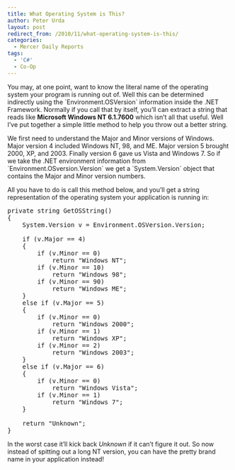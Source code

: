 ```yaml
---
title: What Operating System is This?
author: Peter Urda
layout: post
redirect_from: /2010/11/what-operating-system-is-this/
categories:
  - Mercer Daily Reports
tags:
  - 'C#'
  - Co-Op
---
```

You may, at one point, want to know the literal name of the operating system your program is running out of. Well this can be determined indirectly using the \`Environment.OSVersion\` information inside the .NET Framework. Normally if you call that by itself, you&#8217;ll can extract a string that reads like **Microsoft Windows NT 6.1.7600** which isn&#8217;t all that useful. Well I&#8217;ve put together a simple little method to help you throw out a better string.

We first need to understand the Major and Minor versions of Windows. Major version 4 included Windows NT, 98, and ME. Major version 5 brought 2000, XP, and 2003. Finally version 6 gave us Vista and Windows 7. So if we take the .NET environment information from \`Environment.OSversion.Version\` we get a \`System.Version\` object that contains the Major and Minor version numbers.

All you have to do is call this method below, and you&#8217;ll get a string representation of the operating system your application is running in:

<pre class="brush: csharp; title: ; notranslate" title="">private string GetOSString()
{
    System.Version v = Environment.OSVersion.Version;

    if (v.Major == 4)
    {
        if (v.Minor == 0)
            return "Windows NT";
        if (v.Minor == 10)
            return "Windows 98";
        if (v.Minor == 90)
            return "Windows ME";
    }
    else if (v.Major == 5)
    {
        if (v.Minor == 0)
            return "Windows 2000";
        if (v.Minor == 1)
            return "Windows XP";
        if (v.Minor == 2)
            return "Windows 2003";
    }
    else if (v.Major == 6)
    {
        if (v.Minor == 0)
            return "Windows Vista";
        if (v.Minor == 1)
            return "Windows 7";
    }
    
    return "Unknown";
}
</pre>

In the worst case it&#8217;ll kick back *Unknown* if it can&#8217;t figure it out. So now instead of spitting out a long NT version, you can have the pretty brand name in your application instead!